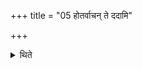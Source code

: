 +++
title = "05 होतर्वाचन् ते ददामि"

+++

<details><summary>थिते</summary>

होतर्वाचं ते ददामि तां तेऽनेन निष्क्रीणामीति ५
</details>
